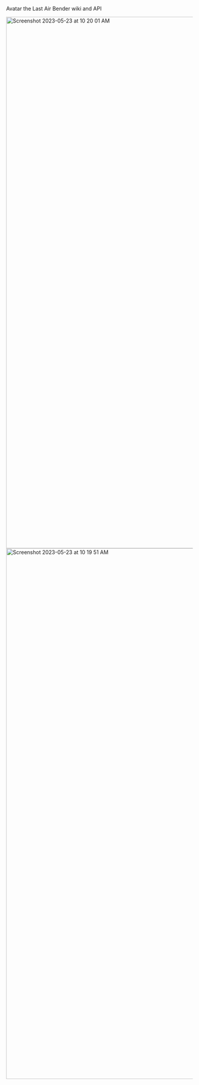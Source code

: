 Avatar the Last Air Bender wiki and API


<img width="1435" alt="Screenshot 2023-05-23 at 10 20 01 AM" src="https://github.com/Valerieclaire96/mentor_avatar_reading_list_and_api/assets/116690000/86c15f73-f512-46af-a082-7ca363fc1c8a">
<img width="1433" alt="Screenshot 2023-05-23 at 10 19 51 AM" src="https://github.com/Valerieclaire96/mentor_avatar_reading_list_and_api/assets/116690000/d04885a4-fcd8-4e0a-8e0a-62a4c7d3bd4c">
